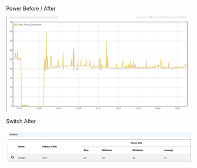 



Power Before / After

![alt text](./assets-25-vs-100/power-comparison.png)

Switch After

![alt text](./assets-25-vs-100/crs504-after.png)